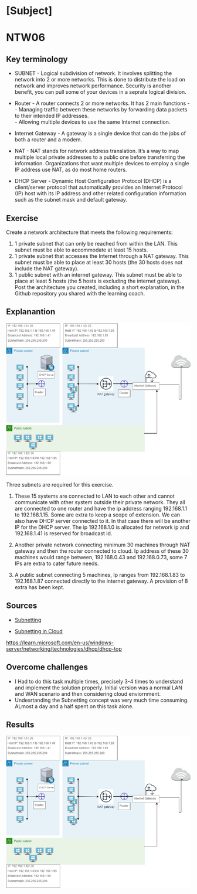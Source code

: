 # [Subject]
# NTW06

## Key terminology

* SUBNET - Logical subdivision of network. It involves splitting the network into 2 or more networks. This is done to distribute the load on network and improves network performance. Security is another benefit, you can pull some of your devices in a seprate logical division.

* Router -  A router connects 2 or more networks.  It has 2 main functions -  
        -  Managing traffic between these networks by forwarding data packets to their intended IP addresses.   
        - Allowing multiple devices to use the same Internet connection.

* Internet Gateway - A gateway is a single device that can do the jobs of both a router and a modem.

* NAT - NAT stands for network address translation. It’s a way to map multiple local private addresses to a public one before transferring the information. Organizations that want multiple devices to employ a single IP address use NAT, as do most home routers.

* DHCP Server - Dynamic Host Configuration Protocol (DHCP) is a client/server protocol that automatically provides an Internet Protocol (IP) host with its IP address and other related configuration information such as the subnet mask and default gateway.



## Exercise

 Create a network architecture that meets the following requirements:
1. 1 private subnet that can only be reached from within the LAN. This subnet must be able to accommodate at least 15 hosts.
1. 1 private subnet that accesses the Internet through a NAT gateway. This subnet must be able to place at least 30 hosts (the 30 hosts does not include the NAT gateway).
1. 1 public subnet with an internet gateway. This subnet must be able to place at least 5 hosts (the 5 hosts is excluding the internet gateway).
Post the architecture you created, including a short explanation, in the Github repository you shared with the learning coach.


## Explanantion

![Reference Digram](../00_includes/02_Networking/NTW06/NTW06-SubnettingAssignment.png)

Three subnets are required for this exercise.


1. These 15 systems are connected to LAN to each other and cannot communicate with other system outside their private network. They all are connected to one router and have the ip address ranging 192.168.1.1 to 192.168.1.15. Some are extra to keep a scope of extension.
We can also have DHCP server connected to it. In that case there will be another IP for the DHCP server. The ip 192.168.1.0 is allocated for network ip and 192.168.1.41 is reserved for broadcast id.

2. Another private network connecting minimum 30 machines through NAT gateway and then the router connected to cloud.
Ip address of these 30 machines would range between, 192.168.0.43 and
 192.168.0.73, some 7 IPs are extra to cater future needs.

3. A public subnet connecting 5 machines, Ip ranges from 192.168.1.83 to 192.168.1.87 connected directly to the internet gateway. A provision of 8 extra has been kept.
  

## Sources

* [Subnetting](https://www.youtube.com/watch?v=s_Ntt6eTn94&t=452s)

* [Subnetting in Cloud](https://www.youtube.com/results?search_query=subnetting+in+cloud+explained)  

https://learn.microsoft.com/en-us/windows-server/networking/technologies/dhcp/dhcp-top


## Overcome challenges


* I Had to do this task multiple times, precisely 3-4 times to understand and implement the solution properly. 
Initial version was a normal LAN and WAN scenario and then considering cloud enviornment.
* Undesrtanding the Subnetting concept was very much time consuming. ALmost a day and a half spent on this task alone.



## Results

![Reference Digram](../00_includes/02_Networking/NTW06/NTW06-SubnettingAssignment.png)
